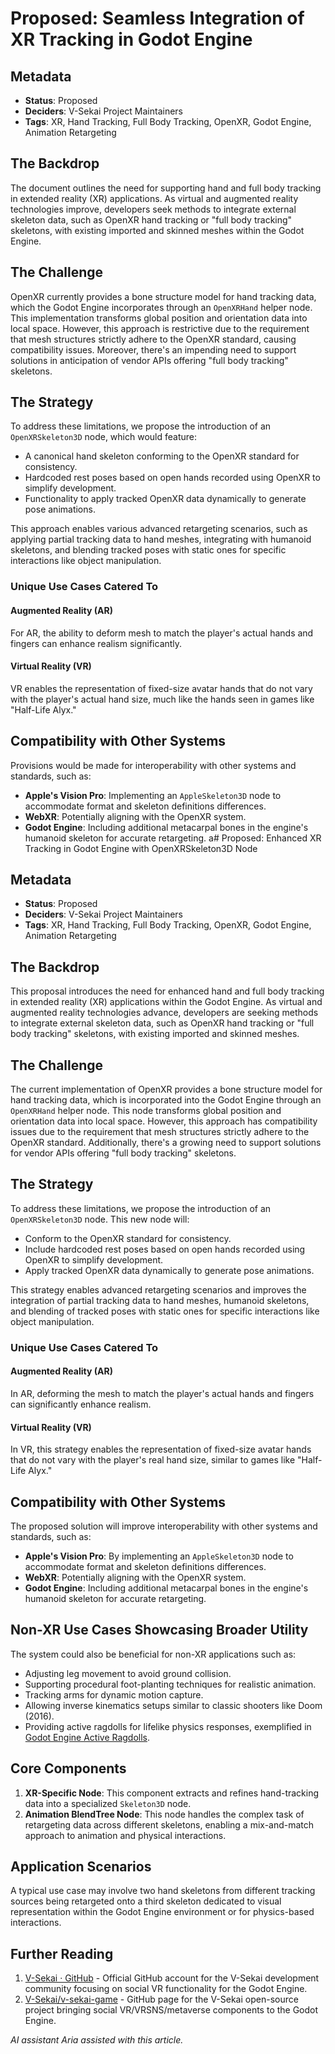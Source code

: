 # Proposed: Seamless Integration of XR Tracking in Godot Engine

## Metadata

- **Status**: Proposed
- **Deciders**: V-Sekai Project Maintainers
- **Tags**: XR, Hand Tracking, Full Body Tracking, OpenXR, Godot Engine, Animation Retargeting

## The Backdrop

The document outlines the need for supporting hand and full body tracking in extended reality (XR) applications. As virtual and augmented reality technologies improve, developers seek methods to integrate external skeleton data, such as OpenXR hand tracking or "full body tracking" skeletons, with existing imported and skinned meshes within the Godot Engine.

## The Challenge

OpenXR currently provides a bone structure model for hand tracking data, which the Godot Engine incorporates through an `OpenXRHand` helper node. This implementation transforms global position and orientation data into local space. However, this approach is restrictive due to the requirement that mesh structures strictly adhere to the OpenXR standard, causing compatibility issues. Moreover, there's an impending need to support solutions in anticipation of vendor APIs offering "full body tracking" skeletons.

## The Strategy

To address these limitations, we propose the introduction of an `OpenXRSkeleton3D` node, which would feature:

- A canonical hand skeleton conforming to the OpenXR standard for consistency.
- Hardcoded rest poses based on open hands recorded using OpenXR to simplify development.
- Functionality to apply tracked OpenXR data dynamically to generate pose animations.

This approach enables various advanced retargeting scenarios, such as applying partial tracking data to hand meshes, integrating with humanoid skeletons, and blending tracked poses with static ones for specific interactions like object manipulation.

### Unique Use Cases Catered To

#### Augmented Reality (AR)

For AR, the ability to deform mesh to match the player's actual hands and fingers can enhance realism significantly.

#### Virtual Reality (VR)

VR enables the representation of fixed-size avatar hands that do not vary with the player's actual hand size, much like the hands seen in games like "Half-Life Alyx."

## Compatibility with Other Systems

Provisions would be made for interoperability with other systems and standards, such as:

- **Apple's Vision Pro**: Implementing an `AppleSkeleton3D` node to accommodate format and skeleton definitions differences.
- **WebXR**: Potentially aligning with the OpenXR system.
- **Godot Engine**: Including additional metacarpal bones in the engine's humanoid skeleton for accurate retargeting.
  a# Proposed: Enhanced XR Tracking in Godot Engine with OpenXRSkeleton3D Node

## Metadata

- **Status**: Proposed
- **Deciders**: V-Sekai Project Maintainers
- **Tags**: XR, Hand Tracking, Full Body Tracking, OpenXR, Godot Engine, Animation Retargeting

## The Backdrop

This proposal introduces the need for enhanced hand and full body tracking in extended reality (XR) applications within the Godot Engine. As virtual and augmented reality technologies advance, developers are seeking methods to integrate external skeleton data, such as OpenXR hand tracking or "full body tracking" skeletons, with existing imported and skinned meshes.

## The Challenge

The current implementation of OpenXR provides a bone structure model for hand tracking data, which is incorporated into the Godot Engine through an `OpenXRHand` helper node. This node transforms global position and orientation data into local space. However, this approach has compatibility issues due to the requirement that mesh structures strictly adhere to the OpenXR standard. Additionally, there's a growing need to support solutions for vendor APIs offering "full body tracking" skeletons.

## The Strategy

To address these limitations, we propose the introduction of an `OpenXRSkeleton3D` node. This new node will:

- Conform to the OpenXR standard for consistency.
- Include hardcoded rest poses based on open hands recorded using OpenXR to simplify development.
- Apply tracked OpenXR data dynamically to generate pose animations.

This strategy enables advanced retargeting scenarios and improves the integration of partial tracking data to hand meshes, humanoid skeletons, and blending of tracked poses with static ones for specific interactions like object manipulation.

### Unique Use Cases Catered To

#### Augmented Reality (AR)

In AR, deforming the mesh to match the player's actual hands and fingers can significantly enhance realism.

#### Virtual Reality (VR)

In VR, this strategy enables the representation of fixed-size avatar hands that do not vary with the player's real hand size, similar to games like "Half-Life Alyx."

## Compatibility with Other Systems

The proposed solution will improve interoperability with other systems and standards, such as:

- **Apple's Vision Pro**: By implementing an `AppleSkeleton3D` node to accommodate format and skeleton definitions differences.
- **WebXR**: Potentially aligning with the OpenXR system.
- **Godot Engine**: Including additional metacarpal bones in the engine's humanoid skeleton for accurate retargeting.

## Non-XR Use Cases Showcasing Broader Utility

The system could also be beneficial for non-XR applications such as:

- Adjusting leg movement to avoid ground collision.
- Supporting procedural foot-planting techniques for realistic animation.
- Tracking arms for dynamic motion capture.
- Allowing inverse kinematics setups similar to classic shooters like Doom (2016).
- Providing active ragdolls for lifelike physics responses, exemplified in [Godot Engine Active Ragdolls](https://www.youtube.com/watch?v=0MHY2TDeMLM).

## Core Components

1. **XR-Specific Node**: This component extracts and refines hand-tracking data into a specialized `Skeleton3D` node.
2. **Animation BlendTree Node**: This node handles the complex task of retargeting data across different skeletons, enabling a mix-and-match approach to animation and physical interactions.

## Application Scenarios

A typical use case may involve two hand skeletons from different tracking sources being retargeted onto a third skeleton dedicated to visual representation within the Godot Engine environment or for physics-based interactions.

## Further Reading

1. [V-Sekai · GitHub](https://github.com/v-sekai) - Official GitHub account for the V-Sekai development community focusing on social VR functionality for the Godot Engine.
2. [V-Sekai/v-sekai-game](https://github.com/v-sekai/v-sekai-game) - GitHub page for the V-Sekai open-source project bringing social VR/VRSNS/metaverse components to the Godot Engine.

_AI assistant Aria assisted with this article._
